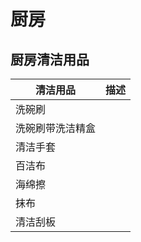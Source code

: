# 厨房

## 厨房清洁用品

| 清洁用品         | 描述 |
| ---------------- | ---- |
| 洗碗刷           |      |
| 洗碗刷带洗洁精盒 |      |
| 清洁手套         |      |
| 百洁布           |      |
| 海绵擦           |      |
| 抹布             |      |
| 清洁刮板         |      |
